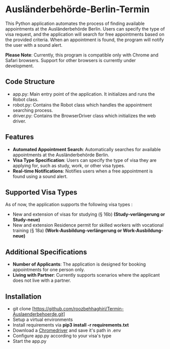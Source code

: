 # Ausländerbehörde-Berlin-Termin
This Python application automates the process of finding available appointments at the Ausländerbehörde Berlin. Users can specify the type of visa request, and the application will search for free appointments based on the provided criteria. When an appointment is found, the program will notify the user with a sound alert.

**Please Note**: Currently, this program is compatible only with Chrome and Safari browsers. Support for other browsers is currently under development.

## Code Structure
* app.py: Main entry point of the application. It initializes and runs the Robot class.
* robot.py: Contains the Robot class which handles the appointment searching process.
* driver.py: Contains the BrowserDriver class which initializes the web driver.

## Features
- **Automated Appointment Search**: Automatically searches for available appointments at the Ausländerbehörde Berlin.
- **Visa Type Specification**: Users can specify the type of visa they are applying for, such as study, work, or other visa types.
- **Real-time Notifications**: Notifies users when a free appointment is found using a sound alert.

## Supported Visa Types
As of now, the application supports the following visa types :
- New and extension of visas for studying (§ 16b) **(Study-verlängerung or Study-neue)**
- New and extension Residence permit for skilled workers with vocational training (§ 18a) **(Work-Ausbildung-verlängerung or Work-Ausbildung-neue)**

## Additional Specifications
- **Number of Applicants**: The application is designed for booking appointments for one person only.
- **Living with Partner**: Currently supports scenarios where the applicant does not live with a partner.

## Installation
- git clone [https://github.com/roozbehhaghiri/Termin-Auslaenderbehoerde.git]
- Setup a virtual environments
- Install requirements via **pip3 install -r requirements.txt**
- Download a [Chromedriver](https://developer.chrome.com/docs/chromedriver/downloads?hl=de) and save it's path in .env
- Configure app.py according to your visa's type
- Start the app.py
